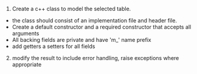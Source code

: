 1) Create a c++  class to model the selected table.
- the class should consist of an implementation file and header file.
- Create a default constructor and a required constructor that accepts all arguments
- All backing fields are private and have 'm_' name prefix
- add getters a setters for all fields

2) modify the result to include error handling, raise exceptions where appropriate